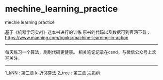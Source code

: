 # mechine_learning_practice
mechie learning practice

基于《机器学习实战》这本书进行的训练
原书的代码以及数据可到官网下载：
https://www.manning.com/books/machine-learning-in-action


---------------------------------------------------------------------------
每天练习一个算法，刷刷代码更健康。
相关笔记记录在csnd，与微信公众号上欢迎关注。

---------------------------------------------------------------------------

1_kNN :                 第二章 k-近邻算法
2_tree :                第三章 决策树
